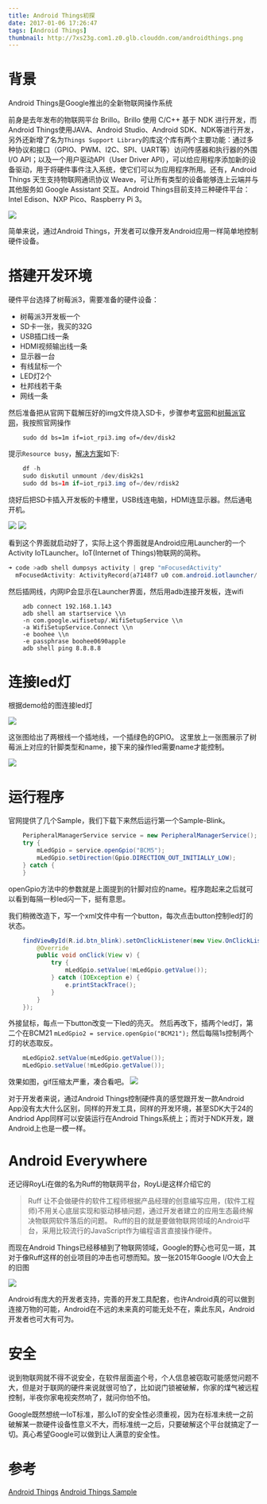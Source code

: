 ```yaml
---
title: Android Things初探
date: 2017-01-06 17:26:47
tags: [Android Things]
thumbnail: http://7xs23g.com1.z0.glb.clouddn.com/androidthings.png
---
```


# 背景

Android Things是Google推出的全新物联网操作系统
<!-- more -->
前身是去年发布的物联网平台 Brillo。Brillo 使用 C/C++ 基于 NDK 进行开发，而Android Things使用JAVA、Android Studio、Android SDK、NDK等进行开发，另外还新增了名为``Things Support Library``的库这个库有两个主要功能：通过多种协议和接口（GPIO、PWM、I2C、SPI、UART等）访问传感器和执行器的外围I/O API；以及一个用户驱动API（User Driver API），可以给应用程序添加新的设备驱动，用于将硬件事件注入系统，使它们可以为应用程序所用。还有，Android Things 天生支持物联网通讯协议 Weave，可让所有类型的设备能够连上云端并与其他服务如 Google Assistant 交互。Android Things目前支持三种硬件平台：Intel Edison、NXP Pico、Raspberry Pi 3。

![](http://7xs23g.com1.z0.glb.clouddn.com/things0.png)

简单来说，通过Android Things，开发者可以像开发Android应用一样简单地控制硬件设备。

# 搭建开发环境

硬件平台选择了树莓派3，需要准备的硬件设备：
 - 树莓派3开发板一个
 - SD卡一张，我买的32G
 - USB插口线一条
 - HDMI视频输出线一条
 - 显示器一台
 - 有线鼠标一个
 - LED灯2个
 - 杜邦线若干条
 - 网线一条

然后准备把从官网下载解压好的img文件烧入SD卡，步骤参考[官网](https://developer.android.com/things/hardware/developer-kits.html)和[树莓派官网](https://www.raspberrypi.org/documentation/installation/installing-images/mac.md)，我按照官网操作

```
    sudo dd bs=1m if=iot_rpi3.img of=/dev/disk2
```

提示``Resource busy``，[解决方案](http://raspberrypi.stackexchange.com/questions/9217/resource-busy-error-when-using-dd-to-copy-disk-img-to-sd-card)如下:

```java
    df -h
    sudo diskutil unmount /dev/disk2s1
    sudo dd bs=1m if=iot_rpi3.img of=/dev/rdisk2
```

烧好后把SD卡插入开发板的卡槽里，USB线连电脑，HDMI连显示器。然后通电开机。

![](http://7xs23g.com1.z0.glb.clouddn.com/things1.jpg)
![](http://7xs23g.com1.z0.glb.clouddn.com/things2.jpg)

看到这个界面就启动好了，实际上这个界面就是Android应用Launcher的一个Activity IoTLauncher。IoT(Internet of Things)物联网的简称。

```java
➜ code >adb shell dumpsys activity | grep "mFocusedActivity"
  mFocusedActivity: ActivityRecord{a7148f7 u0 com.android.iotlauncher/.IoTLauncher t1}
```

然后插网线，内网IP会显示在Launcher界面，然后用adb连接开发板，连wifi

```
    adb connect 192.168.1.143
    adb shell am startservice \\n    
    -n com.google.wifisetup/.WifiSetupService \\n    
    -a WifiSetupService.Connect \\n
    -e boohee \\n
    -e passphrase boohee0690apple
    adb shell ping 8.8.8.8
```

# 连接led灯

根据demo给的图连接led灯

![](http://7xs23g.com1.z0.glb.clouddn.com/rpi3_schematics.png)

这张图给出了两根线一个插地线，一个插绿色的GPIO。
这里放上一张图展示了树莓派上对应的针脚类型和name，接下来的操作led需要name才能控制。

![](http://7xs23g.com1.z0.glb.clouddn.com/gpio.png)

# 运行程序

官网提供了几个Sample，我们下载下来然后运行第一个Sample-Blink。

```java
    PeripheralManagerService service = new PeripheralManagerService();
    try {
        mLedGpio = service.openGpio("BCM5");
        mLedGpio.setDirection(Gpio.DIRECTION_OUT_INITIALLY_LOW);
    } catch {
    }
```

openGpio方法中的参数就是上面提到的针脚对应的name。程序跑起来之后就可以看到每隔一秒led闪一下，挺有意思。

我们稍微改造下，写一个xml文件中有一个button，每次点击button控制led灯的状态。

```java
    findViewById(R.id.btn_blink).setOnClickListener(new View.OnClickListener() {
        @Override
        public void onClick(View v) {
            try {
                mLedGpio.setValue(!mLedGpio.getValue());
            } catch (IOException e) {
                e.printStackTrace();
            }
        }
    });
```

外接鼠标，每点一下button改变一下led的亮灭。
然后再改下，插两个led灯，第二个在BCM21 ``mLedGpio2 = service.openGpio("BCM21");``
然后每隔1s控制两个灯的状态取反。

```java
    mLedGpio2.setValue(mLedGpio.getValue());
    mLedGpio.setValue(!mLedGpio.getValue());
```

效果如图，gif压缩太严重，凑合看吧。
![](http://7xs23g.com1.z0.glb.clouddn.com/things3.gif)

对于开发者来说，通过Android Things控制硬件真的感觉跟开发一款Android App没有太大什么区别，同样的开发工具，同样的开发环境，甚至SDK大于24的Andriod App同样可以安装运行在Android Things系统上；而对于NDK开发，跟Android上也是一模一样。

# Android Everywhere

还记得RoyLi在做的名为Ruff的物联网平台，RoyLi是这样介绍它的
 >  Ruff 让不会做硬件的软件工程师根据产品经理的创意编写应用，(软件工程师)不用关心底层实现和驱动移植问题，通过开发者建立的应用生态最终解决物联网软件落后的问题。
Ruff的目的就是要做物联网领域的Android平台，采用比较流行的JavaScript作为编程语言直接操作硬件。

而现在Android Things已经移植到了物联网领域，Google的野心也可见一斑，其对于像Ruff这样的创业项目的冲击也可想而知。放一张2015年Google I/O大会上的旧图

![](http://7xs23g.com1.z0.glb.clouddn.com/google_to.png)

Android有庞大的开发者支持，完善的开发工具配套，也许Android真的可以做到连接万物的可能，Android在不远的未来真的可能无处不在，乘此东风，Android开发者也可大有可为。

# 安全

说到物联网就不得不说安全，在软件层面盗个号，个人信息被窃取可能感觉问题不大，但是对于联网的硬件来说就很可怕了，比如说门锁被破解，你家的煤气被远程控制，半夜你家电视突然响了，就问你怕不怕。

Google既然想统一IoT标准，那么IoT的安全性必须重视，因为在标准未统一之前破解某一款硬件设备性意义不大，而标准统一之后，只要破解这个平台就搞定了一切。真心希望Google可以做到让人满意的安全性。

# 参考

[Android Things](https://developer.android.com/things/hardware/index.html)
[Android Things Sample](https://github.com/androidthings)

